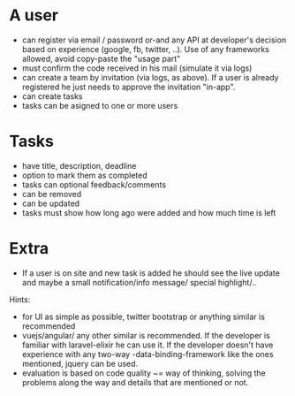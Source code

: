 # A user
- can register via email / password or-and any API at developer's decision based on experience (google, fb, twitter, ..). Use of any frameworks allowed, avoid copy-paste the "usage part"
- must confirm the code received in his mail (simulate it via logs)
- can create a team by invitation (via logs, as above).
  If a user is already registered he just needs to approve the invitation "in-app".
- can create tasks
- tasks can be asigned to one or more users

# Tasks
- have title, description, deadline
- option to mark them as completed
- tasks can optional feedback/comments
- can be removed
- can be updated
- tasks must show how long ago were added and how much time is left

# Extra
- If a user is on site and new task is added he should see the live update and maybe a small notification/info message/ special highlight/..

Hints:
- for UI as simple as possible, twitter bootstrap or anything similar is recommended
- vuejs/angular/ any other similar is recommended.
  If the developer is familiar with laravel-elixir he can use it.
  If the developer doesn't have experience with any two-way -data-binding-framework like the ones mentioned, jquery can be used.
- evaluation is based on code quality ~= way of thinking, solving the problems along the way and details that are mentioned or not.
